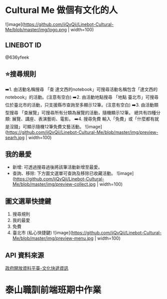 # Cultural Me 做個有文化的人
![image](https://github.com/iiQvQii/Linebot-Cultural-Me/blob/master/img/logo.png | width=100)
## LINEBOT ID
@636yfeek
## ⭐️搜尋規則
➡️1. 由活動名稱搜尋
「查 達文西的notebook」可搜尋活動名稱包含「達文西的notebook」的活動。(注意有空白)
➡️2. 由活動地點搜尋
「地點 臺北市」可搜尋位於臺北市的活動，只支援縣市查詢至多顯示12筆。(注意有空白)
➡️3. 由活動類型搜尋
「查展覽」可搜尋所有分類為展覽的活動，隨機顯示12筆。
總共有四種分類: 展覽、講座、表演藝術、電影。
➡️4. 搜尋免費
輸入「免費」或「什麼都有就是沒錢」可顯示隨機12筆免費文藝活動。
![image](https://github.com/iiQvQii/Linebot-Cultural-Me/blob/master/img/preview-searh.jpg | width=100)
## 我的最愛
- 新增:
可透過搜尋過後將該筆活動新增至最愛。
- 查詢、移除:
下方圖文選單可查詢及移除已收藏活動。
![image](https://github.com/iiQvQii/Linebot-Cultural-Me/blob/master/img/preview-collect.jpg | width=100)

## 圖文選單快捷鍵
1. 搜尋規則
2. 我的最愛
3. 免費
4. 臺北市 (私心快捷鍵)
![image](https://github.com/iiQvQii/Linebot-Cultural-Me/blob/master/img/preview-menu.jpg | width=100)

## API 資料來源
[政府開放資料平臺-文化快遞資訊](https://data.gov.tw/dataset/151940)

# 泰山職訓前端班期中作業